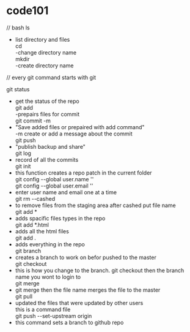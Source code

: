 # code101

// bash
ls<br>

- list directory and files<br>
  cd<br>
  -change directory name <br>
  mkdir<br>
  -create directory name <br>

// every git command starts with git<br>

git status<br>

- get the status of the repo<br>
  git add<br>
  -prepairs files for commit <br>
  git commit -m <br>
- "Save added files or prepaired with add command"<br>
  -m create or add a message about the commit<br>
  git push <br>
- "publish backup and share"<br>
  git log <br>
- record of all the commits <br>
  git init<br>
- this function creates a repo patch in the current folder<br>
  git config --global user.name ''<br>
  git config --global user.email ''<br>
- enter user name and email one at a time<br>
  git rm --cashed <br>
- to remove files from the staging area after cashed put file name<br>
  git add \*<br>
- adds spacific files types in the repo <br>
  git add \*.html <br>
- adds all the html files<br>
  git add . <br>
- adds everything in the repo<br>
  git branch <br>
- creates a branch to work on befor pushed to the master <br>
  git checkout <br>
- this is how you change to the branch. git checkout then the branch name you wont to login to <br>
  git merge <br>
- git merge then the file name merges the file to the master <br>
  git pull<br>
- updated the files that were updated by other users<br>
  this is a command file<br>
  git push --set-upstream origin<br>
- this command sets a branch to github repo<br>
